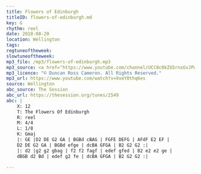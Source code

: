 ```yaml
---
title: Flowers of Edinburgh
titleID: flowers-of-edinburgh.md
key: G
rhythm: reel
date: 2018-08-20
location: Wellington 
tags: 
regtuneoftheweek:
slowtuneoftheweek:
mp3_file: /mp3/flowers-of-edinburgh.mp3
mp3_source: <a href="https://www.youtube.com/channel/UCC8c0kZG5rnxGvJPwaYvBkg">Duncan Ross Cameron</a>
mp3_licence: "© Duncan Ross Cameron. All Rights Reserved."
mp3_url: https://www.youtube.com/watch?v=9xeY0thq6es
source: Wellington
abc_source: The Session
abc_url: https://thesession.org/tunes/2549
abc: |
    X: 12
    T: The Flowers Of Edinburgh
    R: reel
    M: 4/4
    L: 1/8
    K: Gmaj
    |: GE |D2 DE G2 GA | BGBd cBAG | FGFE DEFG | AFdF E2 EF |
    D2 DE G2 GA | BGBd efge | dcBA GFGA | B2 G2 G2 :|
    |: d2 |g2 g2 gbag | f2 f2 fagf | edef gfed | B2 e2 e2 ge |
    dBGB d2 Bd | edef g2 fe | dcBA GFGA | B2 G2 G2 :|

---
```

